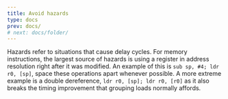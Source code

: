 ```yaml
---
title: Avoid hazards
type: docs
prev: docs/
# next: docs/folder/
---
```

<style>
  .side-by-side {
    display: flex;
    gap: 10px;
    padding-top: 20px;
    padding-bottom: 20px;
  }
  .box {
    flex: 1;
    border: none;
    box-sizing: border-box;
  }
  @media (max-width: 400px) {
            .side-by-side {
                flex-direction: column;
            }
        }
</style>

Hazards refer to situations that cause delay cycles. For memory instructions,
the largest source of hazards is using a register in address resolution right after
it was modified. An example of this is `sub sp, #4; ldr r0, [sp]`, space these
operations apart whenever possible. A more extreme example is a double
dereference, `ldr r0, [sp]; ldr r0, [r0]` as it also breaks the timing improvement
that grouping loads normally affords.
